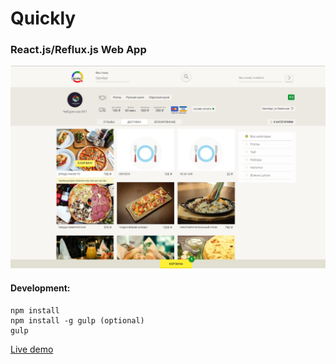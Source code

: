 # Quickly

### React.js/Reflux.js Web App

<img src="screenshot.png" alt="Responsive React.js Web App">

#### Development:

```
npm install
npm install -g gulp (optional)
gulp
```

<a href="http://quickly.andreystarkov.ru/">Live demo</a>